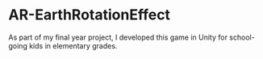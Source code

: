 # AR-EarthRotationEffect
As part of my final year project, I developed this game in Unity for school-going kids in elementary grades. 
